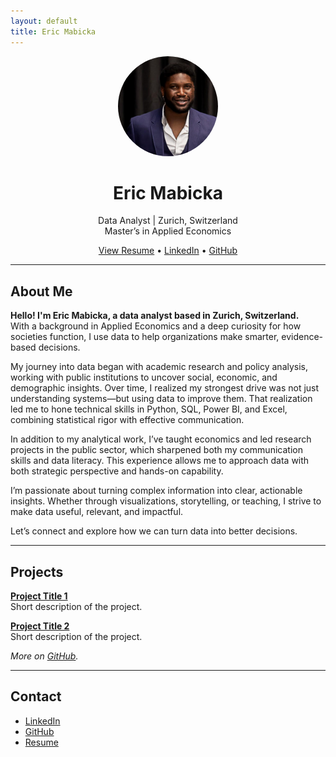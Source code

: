 ```yaml
---
layout: default
title: Eric Mabicka
---
```


<p align="center">
  <img src="Profile.jpg" alt="Eric Mabicka" style="width:160px; border-radius:50%;" />
</p>

<h1 align="center">Eric Mabicka</h1>

<p align="center">
  Data Analyst | Zurich, Switzerland  
  <br/>
  Master’s in Applied Economics
</p>

<p align="center">
  <a href="EricMabicka_Resume.pdf">View Resume</a> • 
  <a href="https://www.linkedin.com/in/ericmabicka/">LinkedIn</a> • 
  <a href="https://github.com/EricMabicka">GitHub</a>
</p>

---

## About Me

**Hello! I'm Eric Mabicka, a data analyst based in Zurich, Switzerland.**  
With a background in Applied Economics and a deep curiosity for how societies function, I use data to help organizations make smarter, evidence-based decisions.

My journey into data began with academic research and policy analysis, working with public institutions to uncover social, economic, and demographic insights. Over time, I realized my strongest drive was not just understanding systems—but using data to improve them. That realization led me to hone technical skills in Python, SQL, Power BI, and Excel, combining statistical rigor with effective communication.

In addition to my analytical work, I’ve taught economics and led research projects in the public sector, which sharpened both my communication skills and data literacy. This experience allows me to approach data with both strategic perspective and hands-on capability.

I’m passionate about turning complex information into clear, actionable insights. Whether through visualizations, storytelling, or teaching, I strive to make data useful, relevant, and impactful.

Let’s connect and explore how we can turn data into better decisions.

---

## Projects

**[Project Title 1](#)**  
Short description of the project.

**[Project Title 2](#)**  
Short description of the project.

*More on [GitHub](https://github.com/EricMabicka).*

---

## Contact

- [LinkedIn](https://www.linkedin.com/in/ericmabicka/)
- [GitHub](https://github.com/EricMabicka)
- [Resume](EricMabicka_Resume.pdf)


